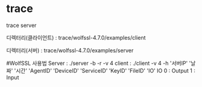 # trace
trace server

디렉터리(클라이언트) :  trace/wolfssl-4.7.0/examples/client

디렉터리(서버) :  trace/wolfssl-4.7.0/examples/server


#WolfSSL 사용법
Server : ./server -b -r -v 4
client : ./client -v 4 -h '서버IP' '날짜' '시간' 'AgentID' 'DeviceID' 'ServiceID' 'KeyID' 'FileID' 'IO'
  IO
     0 : Output
     1 : Input
